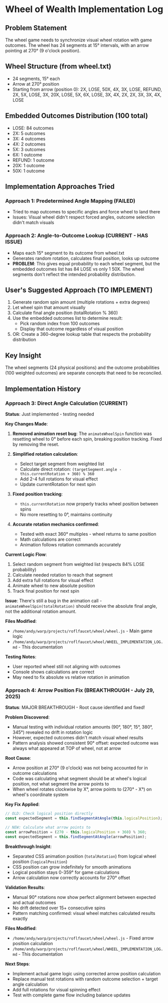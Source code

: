 # Wheel of Wealth Implementation Log

## Problem Statement
The wheel game needs to synchronize visual wheel rotation with game outcomes. The wheel has 24 segments at 15° intervals, with an arrow pointing at 270° (9 o'clock position).

## Wheel Structure (from wheel.txt)
- 24 segments, 15° each
- Arrow at 270° position
- Starting from arrow (position 0): 2X, LOSE, 50X, 4X, 3X, LOSE, REFUND, 2X, 5X, LOSE, 3X, 20X, LOSE, 5X, 6X, LOSE, 3X, 4X, 2X, 2X, 3X, 3X, 4X, LOSE

## Embedded Outcomes Distribution (100 total)
- LOSE: 84 outcomes
- 2X: 5 outcomes  
- 3X: 4 outcomes
- 4X: 2 outcomes
- 5X: 3 outcomes
- 6X: 1 outcome
- REFUND: 1 outcome
- 20X: 1 outcome
- 50X: 1 outcome

## Implementation Approaches Tried

### Approach 1: Predetermined Angle Mapping (FAILED)
- Tried to map outcomes to specific angles and force wheel to land there
- Issues: Visual wheel didn't respect forced angles, outcome selection didn't match visuals

### Approach 2: Angle-to-Outcome Lookup (CURRENT - HAS ISSUE)
- Maps each 15° segment to its outcome from wheel.txt
- Generates random rotation, calculates final position, looks up outcome
- **PROBLEM**: This gives equal probability to each wheel segment, but the embedded outcomes list has 84 LOSE vs only 1 50X. The wheel segments don't reflect the intended probability distribution.

## User's Suggested Approach (TO IMPLEMENT)
1. Generate random spin amount (multiple rotations + extra degrees)
2. Let wheel spin that amount visually
3. Calculate final angle position (totalRotation % 360)
4. Use the embedded outcomes list to determine result:
   - Pick random index from 100 outcomes
   - Display that outcome regardless of visual position
5. OR: Create a 360-degree lookup table that respects the probability distribution

## Key Insight
The wheel segments (24 physical positions) and the outcome probabilities (100 weighted outcomes) are separate concepts that need to be reconciled.

## Implementation History

### Approach 3: Direct Angle Calculation (CURRENT)
**Status**: Just implemented - testing needed

**Key Changes Made**:
1. **Removed animation reset bug**: The `animateWheelSpin` function was resetting wheel to 0° before each spin, breaking position tracking. Fixed by removing the reset.

2. **Simplified rotation calculation**: 
   - Select target segment from weighted list
   - Calculate direct rotation: `(targetSegment.angle - this.currentRotation + 360) % 360`
   - Add 2-4 full rotations for visual effect
   - Update currentRotation for next spin

3. **Fixed position tracking**: 
   - `this.currentRotation` now properly tracks wheel position between spins
   - No more resetting to 0°, maintains continuity

4. **Accurate rotation mechanics confirmed**: 
   - Tested with exact 360° multiples - wheel returns to same position
   - Math calculations are correct
   - Animation follows rotation commands accurately

**Current Logic Flow**:
1. Select random segment from weighted list (respects 84% LOSE probability)
2. Calculate needed rotation to reach that segment
3. Add extra full rotations for visual effect
4. Animate wheel to new absolute position
5. Track final position for next spin

**Issue**: There's still a bug in the animation call - `animateWheelSpin(totalRotation)` should receive the absolute final angle, not the additional rotation amount.

**Files Modified**:
- `/home/andy/warp/projects/roflfaucet/wheel/wheel.js` - Main game logic
- `/home/andy/warp/projects/roflfaucet/wheel/WHEEL_IMPLEMENTATION_LOG.md` - This documentation

**Testing Notes**:
- User reported wheel still not aligning with outcomes
- Console shows calculations are correct
- May need to fix absolute vs relative rotation in animation

### Approach 4: Arrow Position Fix (BREAKTHROUGH - July 29, 2025)
**Status**: MAJOR BREAKTHROUGH - Root cause identified and fixed!

**Problem Discovered**: 
- Manual testing with individual rotation amounts (90°, 180°, 15°, 380°, 345°) revealed no drift in rotation logic
- However, expected outcomes didn't match visual wheel results
- Pattern analysis showed consistent 90° offset: expected outcome was always what appeared at TOP of wheel, not at arrow

**Root Cause**: 
- Arrow position at 270° (9 o'clock) was not being accounted for in outcome calculations
- Code was calculating what segment should be at wheel's logical position, not what segment the arrow points to
- When wheel rotates clockwise by X°, arrow points to (270° - X°) on wheel's coordinate system

**Key Fix Applied**:
```javascript
// OLD: Check logical position directly
const expectedSegment = this.findSegmentAtAngle(this.logicalPosition);

// NEW: Calculate what arrow points to
const arrowPosition = (270 - this.logicalPosition + 360) % 360;
const expectedSegment = this.findSegmentAtAngle(arrowPosition);
```

**Breakthrough Insight**: 
- Separated CSS animation position (`totalRotation`) from logical wheel position (`logicalPosition`)
- CSS position can grow indefinitely for smooth animations
- Logical position stays 0-359° for game calculations
- Arrow calculation now correctly accounts for 270° offset

**Validation Results**:
- Manual 90° rotations now show perfect alignment between expected and actual outcomes
- No drift detected over 15+ consecutive spins
- Pattern matching confirmed: visual wheel matches calculated results exactly

**Files Modified**:
- `/home/andy/warp/projects/roflfaucet/wheel/wheel.js` - Fixed arrow position calculation
- `/home/andy/warp/projects/roflfaucet/wheel/WHEEL_IMPLEMENTATION_LOG.md` - This documentation

**Next Steps**: 
- Implement actual game logic using corrected arrow position calculation
- Replace manual test rotations with random outcome selection + target angle calculation
- Add full rotations for visual spinning effect
- Test with complete game flow including balance updates
